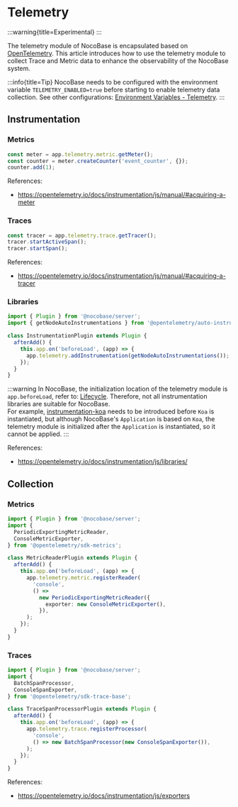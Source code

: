 # Telemetry

:::warning{title=Experimental}
:::

The telemetry module of NocoBase is encapsulated based on <a href="https://opentelemetry.io/" target="_blank">OpenTelemetry</a>. This article introduces how to use the telemetry module to collect Trace and Metric data to enhance the observability of the NocoBase system.

:::info{title=Tip}
NocoBase needs to be configured with the environment variable `TELEMETRY_ENABLED=true` before starting to enable telemetry data collection. See other configurations: [Environment Variables - Telemetry](../../welcome/getting-started/env.md#telemetry_enabled).
:::

## Instrumentation

### Metrics

```ts
const meter = app.telemetry.metric.getMeter();
const counter = meter.createCounter('event_counter', {});
counter.add(1);
```

References:

- <a href="https://opentelemetry.io/docs/instrumentation/js/manual/#acquiring-a-meter" target="_blank">https://opentelemetry.io/docs/instrumentation/js/manual/#acquiring-a-meter</a>

### Traces

```ts
const tracer = app.telemetry.trace.getTracer();
tracer.startActiveSpan();
tracer.startSpan();
```

References:

- <a href="https://opentelemetry.io/docs/instrumentation/js/manual/#acquiring-a-tracer" target="_blank">https://opentelemetry.io/docs/instrumentation/js/manual/#acquiring-a-tracer</a>

### Libraries

```ts
import { Plugin } from '@nocobase/server';
import { getNodeAutoInstrumentations } from '@opentelemetry/auto-instrumentations-node';

class InstrumentationPlugin extends Plugin {
  afterAdd() {
    this.app.on('beforeLoad', (app) => {
      app.telemetry.addInstrumentation(getNodeAutoInstrumentations());
    });
  }
}
```

:::warning
In NocoBase, the initialization location of the telemetry module is `app.beforeLoad`, refer to: [Lifecycle](../life-cycle.md). Therefore, not all instrumentation libraries are suitable for NocoBase.  
For example, <a href="https://www.npmjs.com/package/@opentelemetry/instrumentation-koa" target="_blank">instrumentation-koa</a> needs to be introduced before `Koa` is instantiated, but although NocoBase's `Application` is based on `Koa`, the telemetry module is initialized after the `Application` is instantiated, so it cannot be applied.
:::

References:

- <a href="https://opentelemetry.io/docs/instrumentation/js/libraries/" target="_blank">https://opentelemetry.io/docs/instrumentation/js/libraries/</a>

## Collection

### Metrics

```ts
import { Plugin } from '@nocobase/server';
import {
  PeriodicExportingMetricReader,
  ConsoleMetricExporter,
} from '@opentelemetry/sdk-metrics';

class MetricReaderPlugin extends Plugin {
  afterAdd() {
    this.app.on('beforeLoad', (app) => {
      app.telemetry.metric.registerReader(
        'console',
        () =>
          new PeriodicExportingMetricReader({
            exporter: new ConsoleMetricExporter(),
          }),
      );
    });
  }
}
```

### Traces

```ts
import { Plugin } from '@nocobase/server';
import {
  BatchSpanProcessor,
  ConsoleSpanExporter,
} from '@opentelemetry/sdk-trace-base';

class TraceSpanProcessorPlugin extends Plugin {
  afterAdd() {
    this.app.on('beforeLoad', (app) => {
      app.telemetry.trace.registerProcessor(
        'console',
        () => new BatchSpanProcessor(new ConsoleSpanExporter()),
      );
    });
  }
}
```

References:

- <a href="https://opentelemetry.io/docs/instrumentation/js/exporters" target="_blank">https://opentelemetry.io/docs/instrumentation/js/exporters</a>
